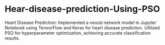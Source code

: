 # Hear-disease-prediction-Using-PSO
Heart Disease Prediction: Implemented a neural network model in Jupyter Notebook using TensorFlow and Keras for heart disease prediction. Utilized PSO for hyperparameter optimization, achieving accurate classification results.
